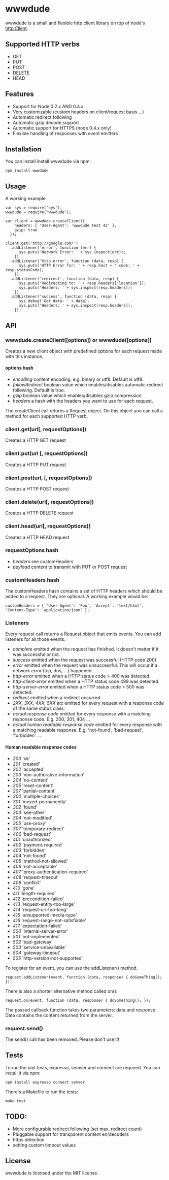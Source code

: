 wwwdude
============

wwwdude is a small and flexible http client library on top of node's [http.Client](http://nodejs.org/api.html#http-client-183).

Supported HTTP verbs
--------------------

* GET
* PUT
* POST
* DELETE
* HEAD

Features
--------

* Support for Node 0.2.x AND 0.4.x
* Very customizable (custom headers on client/request basis ...)
* Automatic redirect following
* Automatic gzip decode support 
* Automatic support for HTTPS (node 0.4.x only)
* Flexible handling of responses with event emitters

Installation
------------

You can install install wwwdude via npm:

    npm install wwwdude

Usage
-----

A working example:

    var sys = require('sys'),
    wwwdude = require('wwwdude');

    var client = wwwdude.createClient({
        headers: { 'User-Agent': 'wwwdude test 42' },
        gzip: true
      });

    client.get('http://google.com/')
      .addListener('error', function (err) {
          sys.puts('Network Error: ' + sys.inspect(err));
        })
      .addListener('http-error', function (data, resp) {
          sys.puts('HTTP Error for: ' + resp.host + ' code: ' + resp.statusCode);
        })
      .addListener('redirect', function (data, resp) {
          sys.puts('Redirecting to: ' + resp.headers['location']);
          sys.puts('Headers: ' + sys.inspect(resp.headers));
        })
      .addListener('success', function (data, resp) {
          sys.debug('Got data: ' + data);
          sys.puts('Headers: ' + sys.inspect(resp.headers));
        });

API
---

### wwwdude.createClient([options]) or wwwdude([options])

Creates a new client object with predefined options for each request made with this instance.

#### options hash

* _encoding_ content encoding. e.g. binary or utf8. Default is utf8. 
* _followRedirect_ boolean value which enables/disables automatic redirect following. Default is true.
* _gzip_ boolean value which enables/disables gzip compression
* _headers_ a hash with the headers you want to use for each request.

The createClient call returns a Request object. On this object you can call a method for each supported HTTP verb.

### client.get(url[, requestOptions])

Creates a HTTP GET request

### client.put(url [, requestOptions])

Creates a HTTP PUT request

### client.post(url, [, requestOptions])

Creates a HTTP POST request

### client.delete(url[, requestOptions])

Creates a HTTP DELETE request

### client.head(url[, requestOptions)]

Creates a HTTP HEAD request

### requestOptions hash

* _headers_ see customHeaders
* _payload_ content to transmit with PUT or POST request

### customHeaders hash

The customHeaders hash contains a set of HTTP headers which should be added to a request. They are optional. A working example would be:

    customHeaders = { 'User-Agent': 'Foo', 'Accept': 'text/html', 'Content-Type': 'application/json' };

### Listeners

Every request call returns a Request object that emits events. You can add listeners for all those events.

* _complete_ emitted when the request has finished. It doesn't matter if it was successful or not.
* _success_ emitted when the request was successful (HTTP code 200).
* _error_ emitted when the request was unsuccessful. This will occur if a network error (tcp, dns, ...) happened.
* _http-error_ emitted when a HTTP status code > 400 was detected.
* _http-client-error_ emitted when a HTTP status code 499 was detected.
* _http-server-error_ emitted when a HTTP status code > 500 was detected.
* _redirect_ emitted when a redirect occurred. 
* _2XX, 3XX, 4XX, 5XX etc_ emitted for every request with a response code of the same status class.
* _actual response code_ emitted for every response with a matching response code. E.g. 200, 301, 404 ...
* _actual human readable response code_ emitted for every response with a matching readable response. E.g. 'not-found', 'bad-request', 'forbidden' ...

#### Human readable response codes

* _200_ 'ok'
* _201_ 'created'
* _202_ 'accepted'
* _203_ 'non-authorative-information'
* _204_ 'no-content'
* _205_ 'reset-content'
* _207_ 'partial-content'
* _300_ 'multiple-choices'
* _301_ 'moved-permanently'
* _302_ 'found'
* _303_ 'see-other'
* _304_ 'not-modified'
* _305_ 'use-proxy'
* _307_ 'temporary-redirect'
* _400_ 'bad-request'
* _401_ 'unauthorized'
* _402_ 'payment-required'
* _403_ 'forbidden'
* _404_ 'not-found'
* _405_ 'method-not-allowed'
* _406_ 'not-acceptable'
* _407_ 'proxy-authentication-required'
* _408_ 'request-timeout'
* _409_ 'conflict'
* _410_ 'gone'
* _411_ 'length-required'
* _412_ 'precondition-failed'
* _413_ 'request-entity-too-large'
* _414_ 'request-uri-too-long'
* _415_ 'unsupported-media-type'
* _416_ 'request-range-not-satisfiable'
* _417_ 'expectation-failed'
* _500_ 'internal-server-error'
* _501_ 'not-implemented'
* _502_ 'bad-gateway'
* _503_ 'service-unavailable'
* _504_ 'gateway-timeout'
* _505_ 'http-version-not-supported'

To register for an event, you can use the addListener() method.

    request.addListener(event, function (data, response) { doSomeThing(); });

There is also a shorter alternative method called on():

    request.on(event, function (data, response) { doSomeThing(); });

The passed callback function takes two parameters: data and response. Data contains the content returned from the server.

### request.send()

The send() call has been removed. Please don't use it!

Tests
-----

To run the unit tests, expresso, semver and connect are required. You can install it via npm:

    npm install expresso connect semver

There's a Makefile to run the tests:

    make test

TODO:
-----

* More configurable redirect following (set max. redirect count)
* Pluggable support for transparent content en/decoders
* https detection
* setting custom timeout values

License
-------

wwwdude is licensed under the MIT license.
